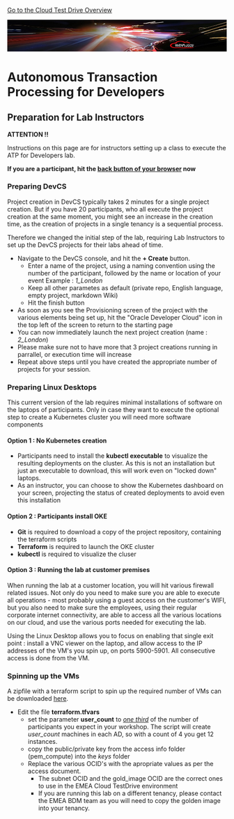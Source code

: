[Go to the Cloud Test Drive Overview](../readme.md)

![](../common/images/customer.logo2.png)

# Autonomous Transaction Processing for Developers #



## Preparation for Lab Instructors ##

**ATTENTION !!** 

Instructions on this page are for instructors setting up a class to execute the ATP for Developers lab.

**If you are a participant, hit the <u>back button of your browser</u> now**



### Preparing DevCS

Project creation in DevCS typically takes 2 minutes for a single project creation.  But if you have 20 participants, who all execute the project creation at the same moment, you might see an increase in the creation time, as the creation of projects in a single tenancy is a sequential process.

Therefore we changed the initial step of the lab, requiring Lab Instructors to set up the DevCS projects for their labs ahead of time.

- Navigate to the DevCS console, and hit the **+ Create** button.
  - Enter a name of the project, using a naming convention using the number of the participant, followed by the name or location of your event
    Example : *1_London*
  - Keep all other parametes as default (private repo, English language, empty project, markdown Wiki)
  - Hit the finish button
- As soon as you see the Provisioning screen of the project with the various elements being set up, hit the "Oracle Developer Cloud" icon in the top left of the screen to return to the starting page
- You can now immediately launch the next project creation (name : *2_London*)
- Please make sure not to have more that 3 project creations running in parrallel, or execution time will increase
- Repeat above steps until you have created the appropriate number of projects for your session.



### Preparing Linux Desktops

This current version of the lab requires minimal installations of software on the laptops of participants.  Only in case they want to execute the optional step to create a Kubernetes cluster you will need  more software components

#### Option 1 : No Kubernetes creation

- Participants need to install the **kubectl executable** to visualize the resulting deployments on the cluster.  As this is not an installation but just an executable to download, this will work even on "locked down" laptops.  
- As an instructor, you can choose to show the Kubernetes dashboard on your screen, projecting the status of created deployments to avoid even this installation

#### Option 2 : Participants install OKE

- **Git** is required to download a copy of the project repository, containing the terraform scripts
- **Terraform** is required to launch the OKE cluster
- **kubectl** is required to visualize the cluser

#### Option 3 : Running the lab at customer premises

When running the lab at a customer location, you will hit various firewall related issues.  Not only do you need to make sure you are able to execute all operations - most probably using a guest access on the customer's WIFI, but you also need to make sure the employees, using their regular corporate internet  connectivity, are able to access all the various locations on our cloud, and use the various ports needed for executing the lab.  

Using the Linux Desktop allows you to focus on enabling that single exit point : install a VNC viewer on the laptop, and allow access to the IP addresses of the VM's you spin up, on ports 5900-5901.  All consecutive access is done from the VM.

### Spinning up the VMs

A zipfile with a terraform script to spin up the required number of VMs can be downloaded [here](../AppDev/vm_terraform.zip).

- Edit the file **terraform.tfvars**
  - set the parameter **user_count** to *<u>one third</u>* of the number of participants you expect in your workshop.  The script will create *user_count* machines in each AD, so with a count of 4 you get 12 instances.
  - copy the public/private key from the access info folder (pem_compute) into the *keys* folder
  - Replace the various OCID's with the apropriate values as per the access document.
    - The subnet OCID and the gold_image OCID are the correct ones to use in the EMEA Cloud TestDrive environment
    - If you are running this lab on a different tenancy, please contact the EMEA BDM team as you will need to copy the golden image into your tenancy.